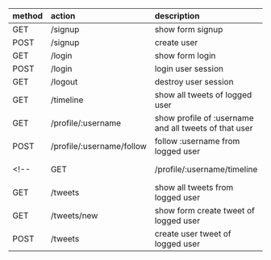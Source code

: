 | method | action | description | logged | status |
|:--------|:--------|:--------|:-------:|:-------:|
| GET |  /signup   |  show form signup  | ❌ | done |
| POST | /signup   |  create user | ❌ | done |
| GET | /login   |  show form login | ❌ | done |
| POST | /login | login user session | ❌ | done |
| GET | /logout | destroy user session | ❌ | done |
| GET | /timeline | show all tweets of logged user | ✅ | done |
| GET | /profile/:username | show profile of :username and all tweets of that user | ❌ |
| POST | /profile/:username/follow | follow :username from logged user | ✅ |
<!-- | GET | /profile/:username/timeline | show :username | ✅ | -->
| GET | /tweets | show all tweets from logged user | ✅ |
| GET | /tweets/new | show form create tweet of logged user | ✅ | done |
| POST | /tweets | create user tweet of logged user | ✅ | done |